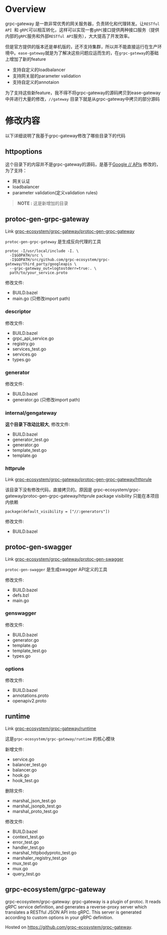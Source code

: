 # Overview

grpc-gateway 是一款非常优秀的网关服务器，负责转化和代理转发。让```RESTful API ```和 ```gRPC```可以相互转化，这样可以实现一套```gRPC```接口提供两种接口服务（提供内部的```gRPC```服务和外部```RESTful API```服务），大大提高了开发效率。

但是官方提供的版本还是单机版的，还不支持集群，所以并不能直接运行在生产环境中。```ease-gateway```就是为了解决这些问题应运而生的，在```grpc-gateway```的基础上增加了新的feature

- 支持自定义的loadbalancer
- 支持网关层的parameter validation
- 支持自定义的annotaion

为了支持这些新feature，我不得不将grpc-gateway的源码拷贝到ease-gateway中并进行大量的修改，```//gateway``` 目录下就是从grpc-gateway中拷贝的部分源码

# 修改内容

以下详细说明了我基于grpc-gateway修改了哪些目录下的代码

## httpoptions

这个目录下的内容并不是grpc-gateway的源码，是基于[Google
// APIs](https://github.com/googleapis/googleapis) 修改的，为了支持：

- 网关认证
- loadbalancer
- parameter validation(定义validation rules)

> **NOTE :** 这是新增加的目录

## protoc-gen-grpc-gateway

Link   [grpc-ecosystem/grpc-gateway/protoc-gen-grpc-gateway](https://github.com/grpc-ecosystem/grpc-gateway/tree/master/protoc-gen-grpc-gateway)

```protoc-gen-grpc-gateway``` 是生成反向代理的工具

```
protoc -I/usr/local/include -I. \
  -I$GOPATH/src \
  -I$GOPATH/src/github.com/grpc-ecosystem/grpc-gateway/third_party/googleapis \
  --grpc-gateway_out=logtostderr=true:. \
  path/to/your_service.proto
```

修改文件:

- BUILD.bazel
- main.go (只修改import path)

### descriptor

修改文件:

- BUILD.bazel
- grpc_api_service.go
- registry.go
- services_test.go
- services.go
- types.go

### generator

修改文件:

- BUILD.bazel
- generator.go  (只修改import path)

### internal/gengateway

**这个目录下改动比较大**, 修改文件:

- BUILD.bazel
- generator_test.go
- generator.go
- template_test.go
- template.go

### httprule

Link [grpc-ecosystem/grpc-gateway/protoc-gen-grpc-gateway/httprule](https://github.com/grpc-ecosystem/grpc-gateway/tree/master/protoc-gen-grpc-gateway/httprule)

该目录下没有修改代码，直接拷贝的。原因是 grpc-ecosystem/grpc-gateway/protoc-gen-grpc-gateway/httprule  package visibility 只能在本项目内依赖

```
package(default_visibility = ["//:generators"])
```

修改文件:

- BUILD.bazel

## protoc-gen-swagger

Link   [grpc-ecosystem/grpc-gateway/protoc-gen-swagger](https://github.com/grpc-ecosystem/grpc-gateway/tree/master/protoc-gen-swagger)

```protoc-gen-swagger``` 是生成swagger API定义的工具

修改文件:

- BUILD.bazel
- defs.bzl
- main.go

### genswagger

修改文件:

- BUILD.bazel
- generator.go
- template.go
- template_test.go
- types.go

### options

修改文件:

- BUILD.bazel
- annotations.proto
- openapiv2.proto

## runtime

Link   [grpc-ecosystem/grpc-gateway/runtime](https://github.com/grpc-ecosystem/grpc-gateway/tree/master/runtime)

这是```grpc-ecosystem/grpc-gateway/runtime``` 的核心模块

新增文件:

- service.go
- balancer_test.go
- balancer.go
- hook.go
- hook_test.go

删除文件:

- marshal_json_test.go
- marshal_jsonpb_test.go
- marshal_proto_test.go

修改文件:

- BUILD.bazel
- context_test.go
- error_test.go
- handler_test.go
- marshal_httpbodyproto_test.go
- marshaler_registry_test.go
- mux_test.go
- mux.go
- query_test.go

## grpc-ecosystem/grpc-gateway

grpc-ecosystem/grpc-gateway: grpc-gateway is a plugin of protoc. It reads
gRPC service definition, and generates a reverse-proxy server which translates
a RESTful JSON API into gRPC. This server is generated according to custom
options in your gRPC definition.

Hosted on https://github.com/grpc-ecosystem/grpc-gateway.